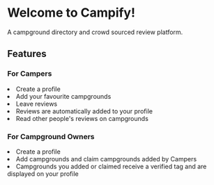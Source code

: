 <h1>Welcome to Campify!</h1>
A campground directory and crowd sourced review platform.

<h2>Features</h2>
<h3>For Campers</h3>
<lu>
    <li>Create a profile</li>
    <li>Add your favourite campgrounds</li>
    <li>Leave reviews</li>
    <li>Reviews are automatically added to your profile</li>
    <li>Read other people's reviews on campgrounds</li>
</lu>

<h3>For Campground Owners</h3>
<lu>
    <li>Create a profile</li>
    <li>Add campgrounds and claim campgrounds added by Campers</li>
    <li>Campgrounds you added or claimed receive a verified tag and are displayed on your profile</li>
</lu>